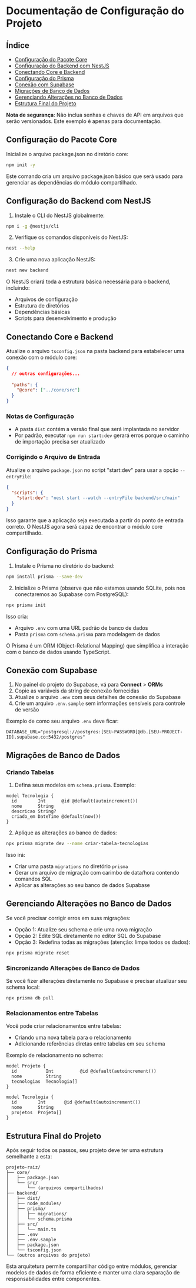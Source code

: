 # Documentação de Configuração do Projeto

## Índice
- [Configuração do Pacote Core](#configuração-do-pacote-core)
- [Configuração do Backend com NestJS](#configuração-do-backend-com-nestjs)
- [Conectando Core e Backend](#conectando-core-e-backend)
- [Configuração do Prisma](#configuração-do-prisma)
- [Conexão com Supabase](#conexão-com-supabase)
- [Migrações de Banco de Dados](#migrações-de-banco-de-dados)
- [Gerenciando Alterações no Banco de Dados](#gerenciando-alterações-no-banco-de-dados)
- [Estrutura Final do Projeto](#estrutura-final-do-projeto)


**Nota de segurança**: Não inclua senhas e chaves de API em arquivos que serão versionados. Este exemplo é apenas para documentação.

## Configuração do Pacote Core

Inicialize o arquivo package.json no diretório core:

```bash
npm init -y
```

Este comando cria um arquivo package.json básico que será usado para gerenciar as dependências do módulo compartilhado.

## Configuração do Backend com NestJS

1. Instale o CLI do NestJS globalmente:

```bash
npm i -g @nestjs/cli
```

2. Verifique os comandos disponíveis do NestJS:

```bash
nest --help
```

3. Crie uma nova aplicação NestJS:

```bash
nest new backend
```

O NestJS criará toda a estrutura básica necessária para o backend, incluindo:
- Arquivos de configuração
- Estrutura de diretórios
- Dependências básicas
- Scripts para desenvolvimento e produção

## Conectando Core e Backend

Atualize o arquivo `tsconfig.json` na pasta backend para estabelecer uma conexão com o módulo core:

```json
{
  // outras configurações...
  
  "paths": {
    "@core": ["../core/src"]
  }
}
```

### Notas de Configuração

- A pasta `dist` contém a versão final que será implantada no servidor
- Por padrão, executar `npm run start:dev` gerará erros porque o caminho de importação precisa ser atualizado

### Corrigindo o Arquivo de Entrada

Atualize o arquivo `package.json` no script "start:dev" para usar a opção `--entryFile`:

```json
{
  "scripts": {
    "start:dev": "nest start --watch --entryFile backend/src/main"
  }
}
```

Isso garante que a aplicação seja executada a partir do ponto de entrada correto. O NestJS agora será capaz de encontrar o módulo core compartilhado.

## Configuração do Prisma

1. Instale o Prisma no diretório do backend:

```bash
npm install prisma --save-dev
```

2. Inicialize o Prisma (observe que não estamos usando SQLite, pois nos conectaremos ao Supabase com PostgreSQL):

```bash
npx prisma init
```

Isso cria:
- Arquivo `.env` com uma URL padrão de banco de dados
- Pasta `prisma` com `schema.prisma` para modelagem de dados

O Prisma é um ORM (Object-Relational Mapping) que simplifica a interação com o banco de dados usando TypeScript.

## Conexão com Supabase

1. No painel do projeto do Supabase, vá para **Connect** > **ORMs**
2. Copie as variáveis da string de conexão fornecidas
3. Atualize o arquivo `.env` com seus detalhes de conexão do Supabase
4. Crie um arquivo `.env.sample` sem informações sensíveis para controle de versão

Exemplo de como seu arquivo `.env` deve ficar:

```
DATABASE_URL="postgresql://postgres:[SEU-PASSWORD]@db.[SEU-PROJECT-ID].supabase.co:5432/postgres"
```

## Migrações de Banco de Dados

### Criando Tabelas

1. Defina seus modelos em `schema.prisma`. Exemplo:

```prisma
model Tecnologia {
  id        Int      @id @default(autoincrement())
  nome      String
  descricao String?
  criado_em DateTime @default(now())
}
```

2. Aplique as alterações ao banco de dados:

```bash
npx prisma migrate dev --name criar-tabela-tecnologias
```

Isso irá:
- Criar uma pasta `migrations` no diretório `prisma`
- Gerar um arquivo de migração com carimbo de data/hora contendo comandos SQL
- Aplicar as alterações ao seu banco de dados Supabase

## Gerenciando Alterações no Banco de Dados

Se você precisar corrigir erros em suas migrações:

- Opção 1: Atualize seu schema e crie uma nova migração
- Opção 2: Edite SQL diretamente no editor SQL do Supabase
- Opção 3: Redefina todas as migrações (atenção: limpa todos os dados):

```bash
npx prisma migrate reset
```

### Sincronizando Alterações de Banco de Dados

Se você fizer alterações diretamente no Supabase e precisar atualizar seu schema local:

```bash
npx prisma db pull
```

### Relacionamentos entre Tabelas

Você pode criar relacionamentos entre tabelas:
- Criando uma nova tabela para o relacionamento
- Adicionando referências diretas entre tabelas em seu schema

Exemplo de relacionamento no schema:

```prisma
model Projeto {
  id           Int          @id @default(autoincrement())
  nome         String
  tecnologias  Tecnologia[]
}

model Tecnologia {
  id        Int       @id @default(autoincrement())
  nome      String
  projetos  Projeto[]
}
```

## Estrutura Final do Projeto

Após seguir todos os passos, seu projeto deve ter uma estrutura semelhante a esta:

```
projeto-raiz/
├── core/
│   ├── package.json
│   └── src/
│       └── (arquivos compartilhados)
├── backend/
│   ├── dist/
│   ├── node_modules/
│   ├── prisma/
│   │   ├── migrations/
│   │   └── schema.prisma
│   ├── src/
│   │   └── main.ts
│   ├── .env
│   ├── .env.sample
│   ├── package.json
│   └── tsconfig.json
└── (outros arquivos do projeto)
```

Esta arquitetura permite compartilhar código entre módulos, gerenciar modelos de dados de forma eficiente e manter uma clara separação de responsabilidades entre componentes.
